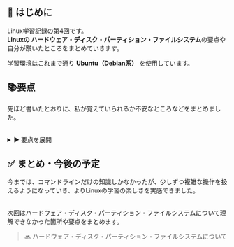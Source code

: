 ## 🔰 はじめに

Linux学習記録の第4回です。  
**Linuxの ハードウェア・ディスク・パーティション・ファイルシステム**の要点や自分が躓いたところをまとめていきます。

学習環境はこれまで通り **Ubuntu（Debian系）** を使用しています。

## 📚要点

先ほど書いたとおりに、私が覚えていられるか不安なところなどをまとめました。<br></br>

<details>
<summary>▶️ 要点を展開</summary>

<br></br>
<b>【procディレクトリについて】</b>

procディレクトリ：ファイルという形式で、本来見えないシステムとプロセスの情報を扱うための、procfs をマウントしたディレクトリのことです。
<br></br>


`cat proc/meminfo`：メモリの情報を表示するコマンド

`cat/proc/cpuinfo`：CPU情報を表示するコマンド
<br></br>

<b>【カーネルについて】</b>
<br></br>

カーネルは、プロセスの内容を直接見れないため、ファイル(sysファイル)を通じて情報にアクセスします。

`ls -l /sys/block` コマンドを用いて、実際に sysファイルに何が入っているのか確認してみたものです。
<br></br>

<img width="541" height="181" alt="スクリーンショット 2025-07-16 182926" src="https://github.com/user-attachments/assets/4b527024-f406-4a70-902a-aee16ea9f821" />
<br></br>

赤線部を見てみると、sr0 （CD/DVD ドライブ（光学ドライブを表すブロックデバイス）が確認できます。
<br></br>

---

<b>【パーティションについて】</b>
<br></br>

パーティション：1つの物理ディスクを“いくつかの部屋”に区切ることです。

パーティションの管理方式は以下の二つです。

| パーティション管理方式       | 特徴                                                                                                                                         | 管理コマンド（Linuxの場合） |
|------------------------------|----------------------------------------------------------------------------------------------------------------------------------------------|-----------------------------|
| **MBR**<br>(Master Boot Record) | ・従来から利用されている管理方式<br>・パーティションサイズに制限がある（約2.2TBまで）<br>・パーティション数に制限がある（4パーティションまで）      | parted / fdisk              |
| **GPT**<br>(GUID Partition Table) | ・MBRよりも新しい方式<br>・パーティションサイズに実質制限がない（理論的には約9.4ZBまで）<br>・パーティション数に実質制限がない（ディスクの予約領域やOSに依存） | parted / gdisk              |

---

<b>【MBRにおけるパーティションの種類】</b>

MBR（Master Boot Record）方式のディスクでは、以下の3種類のパーティションを扱うことができます。
<br>

🔹 基本パーティション・拡張パーティション・論理パーティション

| 種別             | デバイス名例         |
|------------------|----------------------|
| 基本パーティション     | `/dev/sda1`           |
| 基本パーティション     | `/dev/sda2`           |
| 基本パーティション     | `/dev/sda3`           |
| 拡張パーティション     | `/dev/sda4`（論理パーティションの“箱”） |
| └ 論理パーティション | `/dev/sda5`以降        |


・特徴
- 4つのパーティションのうち、3つが基本パーティション
- 3つ目は拡張パーティション（直接データは入れられない「器」のようなもの）
- 拡張パーティションの中に、論理パーティションを適当な数入れる（いくつでも作れる）
- GPTの最大パーティション数は128個が標準で数が多い

---

<b>【マウントについて】</b>
マウント：パーティション領域をディレクトリと関連付けて利用する仕組みのことです。
<br>

Linuxでは、外部ストレージ（USBなど）をそのまま使えるようにはなりません。そこで、Linuxのどこかのディレクトリに結び付ける必要があります。
これを「マウント」と呼びます。

<br>

以下のディレクトリは、ルート領域（`/`）とは別のパーティションで構成することがよくあります。

| ディレクトリ・領域 | 主な利用目的 |
|-------------------|----------------------------|
| `/boot`           | 起動用のファイル、カーネルの本体 |
| `/home`           | 一般ユーザーのホームディレクトリ |
| `/var`            | メールボックス、Webディレクトリ、ログファイルなど |
| スワップ領域      | 仮想メモリとして使用される |


- `/home` を分ければ、OSを入れ直してもユーザーデータは残る
- `/var` を分ければ、ログ肥大化でシステムが止まるのを防げる
- `/boot` を分けることで、起動時の安全性が確保される
---











</details>





## ✅ まとめ・今後の予定

今までは、コマンドラインだけの知識しかなかったが、少しずつ複雑な操作を扱えるようになっていき、よりLinuxの学習の楽しさを実感できました。<br></br>

次回はハードウェア・ディスク・パーティション・ファイルシステムについて理解できなかった箇所や要点をまとめます。
> 🔜 ハードウェア・ディスク・パーティション・ファイルシステムについて
